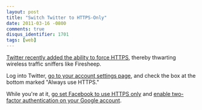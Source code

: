 ```yaml
---
layout: post
title: "Switch Twitter to HTTPS-Only"
date: 2011-03-16 -0800
comments: true
disqus_identifier: 1701
tags: [web]
---
```

[Twitter recently added the ability to force
HTTPS](http://www.securityweek.com/twitter-enables-option-https-default),
thereby thwarting wireless traffic sniffers like Firesheep.

Log into Twitter, [go to your account settings
page](http://twitter.com/settings/account), and check the box at the
bottom marked "Always use HTTPS."

While you're at it, [go set Facebook to use HTTPS
only](http://www.facebook.com/blog.php?post=486790652130) and [enable
two-factor authentication on your Google
account](http://googleblog.blogspot.com/2011/02/advanced-sign-in-security-for-your.html).

